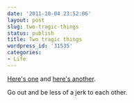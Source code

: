 ```yaml
---
date: '2011-10-04 23:52:06'
layout: post
slug: two-tragic-things
status: publish
title: Two tragic things
wordpress_id: '31535'
categories:
- Life
---
```


[Here's one](http://www.mcsweeneys.net/articles/these-things-happened) and [here's another](http://bravegirlsclub.com/archives/5832).

Go out and be less of a jerk to each other.
